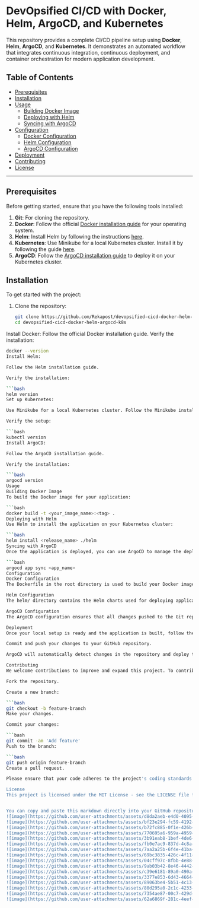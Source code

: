 # DevOpsified CI/CD with Docker, Helm, ArgoCD, and Kubernetes

This repository provides a complete CI/CD pipeline setup using **Docker**, **Helm**, **ArgoCD**, and **Kubernetes**. It demonstrates an automated workflow that integrates continuous integration, continuous deployment, and container orchestration for modern application development.

## Table of Contents

- [Prerequisites](#prerequisites)
- [Installation](#installation)
- [Usage](#usage)
  - [Building Docker Image](#building-docker-image)
  - [Deploying with Helm](#deploying-with-helm)
  - [Syncing with ArgoCD](#syncing-with-argocd)
- [Configuration](#configuration)
  - [Docker Configuration](#docker-configuration)
  - [Helm Configuration](#helm-configuration)
  - [ArgoCD Configuration](#argocd-configuration)
- [Deployment](#deployment)
- [Contributing](#contributing)
- [License](#license)

---

## Prerequisites

Before getting started, ensure that you have the following tools installed:

1. **Git**: For cloning the repository.
2. **Docker**: Follow the official [Docker installation guide](https://docs.docker.com/get-docker/) for your operating system.
3. **Helm**: Install Helm by following the instructions [here](https://helm.sh/docs/intro/install/).
4. **Kubernetes**: Use Minikube for a local Kubernetes cluster. Install it by following the guide [here](https://minikube.sigs.k8s.io/docs/).
5. **ArgoCD**: Follow the [ArgoCD installation guide](https://argo-cd.readthedocs.io/en/stable/getting_started/) to deploy it on your Kubernetes cluster.

## Installation

To get started with the project:

1. Clone the repository:
   ```bash
   git clone https://github.com/Rekapost/devopsified-cicd-docker-helm-argocd-k8s.git
   cd devopsified-cicd-docker-helm-argocd-k8s

Install Docker:
Follow the official Docker installation guide.
Verify the installation:

```bash
docker --version
Install Helm:

Follow the Helm installation guide.

Verify the installation:

```bash
helm version
Set up Kubernetes:

Use Minikube for a local Kubernetes cluster. Follow the Minikube installation guide.

Verify the setup:

```bash
kubectl version
Install ArgoCD:

Follow the ArgoCD installation guide.

Verify the installation:

```bash
argocd version
Usage
Building Docker Image
To build the Docker image for your application:

```bash
docker build -t <your_image_name>:<tag> .
Deploying with Helm
Use Helm to install the application on your Kubernetes cluster:

```bash
helm install <release_name> ./helm
Syncing with ArgoCD
Once the application is deployed, you can use ArgoCD to manage the deployment:

```bash
argocd app sync <app_name>
Configuration
Docker Configuration
The Dockerfile in the root directory is used to build your Docker image. It is optimized for multi-stage builds to keep the image size minimal.

Helm Configuration
The helm/ directory contains the Helm charts used for deploying applications on Kubernetes. To customize the configuration for your environment, edit the values.yaml file.

ArgoCD Configuration
The ArgoCD configuration ensures that all changes pushed to the Git repository are automatically reflected in the Kubernetes cluster. The repository configuration can be customized either in the ArgoCD UI or via the CLI.

Deployment
Once your local setup is ready and the application is built, follow these steps to deploy your app:

Commit and push your changes to your GitHub repository.

ArgoCD will automatically detect changes in the repository and deploy the updated application to Kubernetes.

Contributing
We welcome contributions to improve and expand this project. To contribute:

Fork the repository.

Create a new branch:

```bash
git checkout -b feature-branch
Make your changes.

Commit your changes:

```bash
git commit -am 'Add feature'
Push to the branch:

```bash
git push origin feature-branch
Create a pull request.

Please ensure that your code adheres to the project's coding standards and includes proper test coverage where necessary.

License
This project is licensed under the MIT License - see the LICENSE file for details.


You can copy and paste this markdown directly into your GitHub repository’s `README.md` file. It will
![image](https://github.com/user-attachments/assets/d8da2aeb-e4d0-4095-ba35-16313f47965d)
![image](https://github.com/user-attachments/assets/bf23e294-fc59-4192-93f9-f0c5db560615)
![image](https://github.com/user-attachments/assets/b72fc885-0f1e-426b-8ef4-107ce14b18df)
![image](https://github.com/user-attachments/assets/770695a6-959a-4959-baed-8feba4a66df5)
![image](https://github.com/user-attachments/assets/3b91eab8-1bef-4de6-872f-876c547c3f93)
![image](https://github.com/user-attachments/assets/fb0e7ac9-837d-4c8a-ad8b-c128cff2e163)
![image](https://github.com/user-attachments/assets/7aa2a25b-6f4e-41ba-95ad-b4323589df17)
![image](https://github.com/user-attachments/assets/69bc3835-426c-4f11-9a5f-9e91df126580)
![image](https://github.com/user-attachments/assets/04cff97c-8fbb-4e88-9aee-089b90f2e389)
![image](https://github.com/user-attachments/assets/9ab03b42-8e46-4442-9ded-119f37361598)
![image](https://github.com/user-attachments/assets/c39e6181-89a0-490a-8c56-05f45fbb100b)
![image](https://github.com/user-attachments/assets/3377e853-6d43-4664-b762-f6e49d0751f8)
![image](https://github.com/user-attachments/assets/89063be4-5b51-4c13-9f14-df9ccbb18f6f)
![image](https://github.com/user-attachments/assets/80d295a0-2c1c-4233-817c-c22aafe11fb6)
![image](https://github.com/user-attachments/assets/7354ae87-00c7-429d-ac2e-3e0b68466e95)
![image](https://github.com/user-attachments/assets/62a6869f-281c-4eef-8a40-1907a8540b7b)
